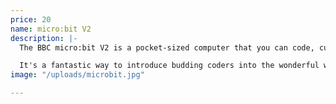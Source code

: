 ```yaml
---
price: 20
name: micro:bit V2
description: |-
  The BBC micro:bit V2 is a pocket-sized computer that you can code, customize and control to bring your digital ideas, games and apps to life.

  It's a fantastic way to introduce budding coders into the wonderful world of computer programming. With the easy to use online code block editor and simple crocodile clip friendly board, coding fun projects and using electronic components is easier than ever.
image: "/uploads/microbit.jpg"

---
```

